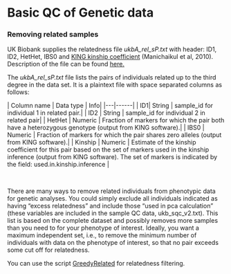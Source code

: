# Basic QC of Genetic data


### Removing related samples

UK Biobank supplies the relatedness file *ukbA_rel_sP.txt* with header: ID1, ID2, HetHet, IBS0 and [KING kinship coefficient](http://people.virginia.edu/~wc9c/KING/manual.html) (Manichaikul et al, 2010). Description of the file can be found [here.](https://biobank.ctsu.ox.ac.uk/crystal/refer.cgi?id=531)

The *ukbA_rel_sP.txt* file lists the pairs of individuals related up to the third degree in the data set. It is a plaintext file with space separated columns as follows:

| Column name    | Data type       | Info|
|---|------|
|     ID1|     String      |     sample_id for individual 1 in related pair.|
|     ID2        |     String      |     sample_id for individual 2 in related pair|
|     HetHet     |     Numeric     |     Fraction of markers for which the pair both have a heterozygous genotype (output from KING software).|
|     IBS0       |     Numeric     |     Fraction of markers for which the pair shares zero alleles (output from KING software).|
|     Kinship    |     Numeric     |     Estimate of the kinship coefficient for this pair based on the set of markers used in the kinship inference (output from KING software). The set of markers is indicated by the field: used.in.kinship.inference    |

<br>

There are many ways to remove related individuals from phenotypic data for genetic analyses. 
You could simply exclude all individuals indicated as having “excess relatedness” and include those “used in pca calculation” (these variables are included in the sample QC data, ukb_sqc_v2.txt).
This list is based on the complete dataset and possibly removes more samples than you need to for your phenotype of interest.
Ideally, you want a maximum independent set, i.e., to remove the minimum number of individuals with data on the phenotype of interest, so that no pair exceeds some cut off for relatedness.

You can use the script [GreedyRelated](https://gitlab.com/choishingwan/GreedyRelated) for relatedness filtering. 

